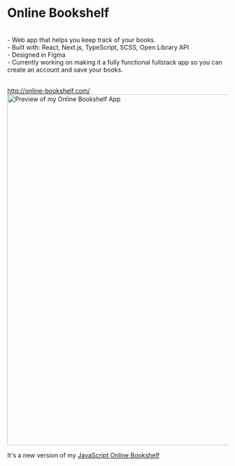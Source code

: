 # Online Bookshelf

<br/>
- Web app that helps you keep track of your books.
<br/>
- Built with: React, Next.js, TypeScript, SCSS, Open Library API
<br/>
- Designed in Figma
<br/>
- Currently working on making it a fully functional fullstack app so you can create an account and save your books.
<br/>
<br/>

http://online-bookshelf.com/
<br/>
<a href="http://online-bookshelf.com/"><img width='800px' src='https://res.cloudinary.com/dmkuxi3j8/image/upload/v1683121625/portfolio/ob_krmxq1.png' alt="Preview of my Online Bookshelf App" /></a>

It's a new version of my <a href="https://github.com/kamil-rusniak/js-online-bookshelf/">JavaScript Online Bookshelf</a>
